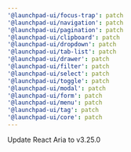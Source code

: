 ```yaml
---
'@launchpad-ui/focus-trap': patch
'@launchpad-ui/navigation': patch
'@launchpad-ui/pagination': patch
'@launchpad-ui/clipboard': patch
'@launchpad-ui/dropdown': patch
'@launchpad-ui/tab-list': patch
'@launchpad-ui/drawer': patch
'@launchpad-ui/filter': patch
'@launchpad-ui/select': patch
'@launchpad-ui/toggle': patch
'@launchpad-ui/modal': patch
'@launchpad-ui/form': patch
'@launchpad-ui/menu': patch
'@launchpad-ui/tag': patch
'@launchpad-ui/core': patch
---
```


Update React Aria to v3.25.0

